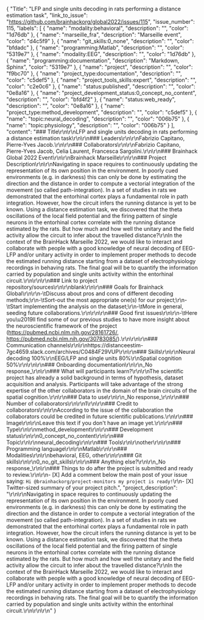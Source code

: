 {
  "Title": "LFP and single units decoding in rats performing a distance estimation task",
  "link_to_issue": "https://github.com/brainhackorg/global2022/issues/115",
  "issue_number": 115,
  "labels": [
    {
      "name": "modality:behavioral",
      "description": "",
      "color": "1d76db"
    },
    {
      "name": "marseille_fra",
      "description": "Marseille event",
      "color": "d4c5f9"
    },
    {
      "name": "git_skills:0_none",
      "description": "",
      "color": "bfdadc"
    },
    {
      "name": "programming:Matlab",
      "description": "",
      "color": "5319e7"
    },
    {
      "name": "modality:EEG",
      "description": "",
      "color": "1d76db"
    },
    {
      "name": "programming:documentation",
      "description": "Markdown, Sphinx",
      "color": "5319e7"
    },
    {
      "name": "project",
      "description": "",
      "color": "f9bc70"
    },
    {
      "name": "project_type:documentation",
      "description": "",
      "color": "c5def5"
    },
    {
      "name": "project_tools_skills:expert",
      "description": "",
      "color": "c2e0c6"
    },
    {
      "name": "status:published",
      "description": "",
      "color": "0e8a16"
    },
    {
      "name": "project_development_status:0_concept_no_content",
      "description": "",
      "color": "bfd4f2"
    },
    {
      "name": "status:web_ready",
      "description": "",
      "color": "0e8a16"
    },
    {
      "name": "project_type:method_development",
      "description": "",
      "color": "c5def5"
    },
    {
      "name": "topic:neural_decoding",
      "description": "",
      "color": "006b75"
    },
    {
      "name": "topic:physiology",
      "description": "",
      "color": "006b75"
    }
  ],
  "content": "### Title\r\n\r\nLFP and single units decoding in rats performing a distance estimation task\r\n\r\n### Leaders\r\n\r\nFabrizio Capitano, Pierre-Yves Jacob.\r\n\r\n### Collaborators\r\n\r\nFabrizio Capitano, Pierre-Yves Jacob, Celia Laurent, Francesca Sargolini.\r\n\r\n### Brainhack Global 2022 Event\r\n\r\nBrainhack Marseille\r\n\r\n### Project Description\r\n\r\nNavigating in space requires to continuously updating the representation of its own position in the environment. In poorly cued environments (e.g. in darkness) this can only be done by estimating the direction and the distance in order to compute a vectorial integration of the movement (so called path-integration). In a set of studies in rats we demonstrated that the entorhinal cortex plays a fundamental role in path integration. However, how the circuit infers the running distance is yet to be known. Using a distance estimation task, we discovered that the theta oscillations of the local field potential and the firing pattern of single neurons in the entorhinal cortex correlate with the running distance estimated by the rats. But how much and how well the unitary and the field activity allow the circuit to infer about the travelled distance?\r\nIn the context of the BrainHack Marseille 2022, we would like to interact and collaborate with people with a good knowledge of neural decoding of EEG-LFP and/or unitary activity in order to implement proper methods to decode the estimated running distance starting from a dataset of electrophysiology recordings in behaving rats. The final goal will be to quantify the information carried by population and single units activity within the entorhinal circuit.\r\n\r\n\r\n### Link to project repository/sources\r\n\r\nblank\r\n\r\n### Goals for Brainhack Global\r\n\r\n-\tDiscuss about pros and cons of different decoding methods;\r\n-\tSort-out the most appropriate one(s) for our project;\r\n-\tStart implementing the analysis on the dataset;\r\n-\tMore in general, seeding future collaborations.\r\n\r\n\r\n### Good first issues\r\n\r\n-\tHere you\u2019ll find some of our previous studies to have more insight about the neuroscientific framework of the project (https://pubmed.ncbi.nlm.nih.gov/28161726/, https://pubmed.ncbi.nlm.nih.gov/30783085/).\r\n\r\n\r\n### Communication channels\r\n\r\nhttps://distanceestim-7gc4659.slack.com/archives/C0484F29VUP\r\n\r\n### Skills\r\n\r\nNeural decoding 100%\r\nEEG/LFP and single units 80%\r\nSpatial cognition 50%\r\n\r\n\r\n### Onboarding documentation\r\n\r\n_No response_\r\n\r\n### What will participants learn?\r\n\r\nThe scientific project has already a solid background in terms of hypothesis, dataset acquisition and analysis. Participants will take advantage of the strong expertise of the other collaborators in the domain of the brain circuits of the spatial cognition.\r\n\r\n### Data to use\r\n\r\n_No response_\r\n\r\n### Number of collaborators\r\n\r\n1\r\n\r\n### Credit to collaborators\r\n\r\nAccording to the issue of the collaboration the collaborators could be credited in future scientific publications.\r\n\r\n### Image\r\n\r\nLeave this text if you don't have an image yet.\r\n\r\n### Type\r\n\r\nmethod_development\r\n\r\n### Development status\r\n\r\n0_concept_no_content\r\n\r\n### Topic\r\n\r\nneural_decoding\r\n\r\n### Tools\r\n\r\nother\r\n\r\n### Programming language\r\n\r\nMatlab\r\n\r\n### Modalities\r\n\r\nbehavioral, EEG, other\r\n\r\n### Git skills\r\n\r\n0_no_git_skills\r\n\r\n### Anything else?\r\n\r\n_No response_\r\n\r\n### Things to do after the project is submitted and ready to review.\r\n\r\n- [X] Add a comment below the main post of your issue saying: `Hi @brainhackorg/project-monitors my project is ready!`\r\n- [X] Twitter-sized summary of your project pitch.",
  "project_description": "\r\n\r\nNavigating in space requires to continuously updating the representation of its own position in the environment. In poorly cued environments (e.g. in darkness) this can only be done by estimating the direction and the distance in order to compute a vectorial integration of the movement (so called path-integration). In a set of studies in rats we demonstrated that the entorhinal cortex plays a fundamental role in path integration. However, how the circuit infers the running distance is yet to be known. Using a distance estimation task, we discovered that the theta oscillations of the local field potential and the firing pattern of single neurons in the entorhinal cortex correlate with the running distance estimated by the rats. But how much and how well the unitary and the field activity allow the circuit to infer about the travelled distance?\r\nIn the context of the BrainHack Marseille 2022, we would like to interact and collaborate with people with a good knowledge of neural decoding of EEG-LFP and/or unitary activity in order to implement proper methods to decode the estimated running distance starting from a dataset of electrophysiology recordings in behaving rats. The final goal will be to quantify the information carried by population and single units activity within the entorhinal circuit.\r\n\r\n\r\n"
}